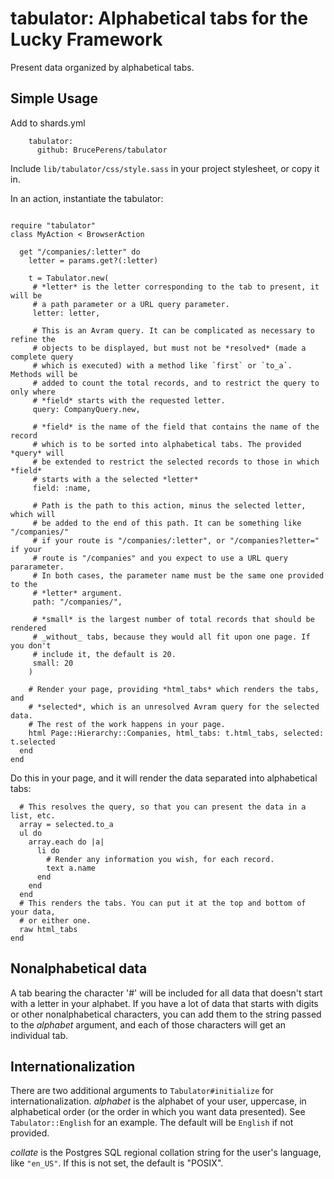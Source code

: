# tabulator: Alphabetical tabs for the Lucky Framework
Present data organized by alphabetical tabs.

## Simple Usage
Add to shards.yml
```
    tabulator:
      github: BrucePerens/tabulator
```

Include `lib/tabulator/css/style.sass` in your project stylesheet, or copy it in.

In an action, instantiate the tabulator:
```crystal

require "tabulator"
class MyAction < BrowserAction

  get "/companies/:letter" do
    letter = params.get?(:letter)

    t = Tabulator.new(
     # *letter* is the letter corresponding to the tab to present, it will be
     # a path parameter or a URL query parameter.
     letter: letter,

     # This is an Avram query. It can be complicated as necessary to refine the
     # objects to be displayed, but must not be *resolved* (made a complete query
     # which is executed) with a method like `first` or `to_a`. Methods will be
     # added to count the total records, and to restrict the query to only where
     # *field* starts with the requested letter.
     query: CompanyQuery.new,

     # *field* is the name of the field that contains the name of the record
     # which is to be sorted into alphabetical tabs. The provided *query* will
     # be extended to restrict the selected records to those in which *field*
     # starts with a the selected *letter*
     field: :name,

     # Path is the path to this action, minus the selected letter, which will
     # be added to the end of this path. It can be something like "/companies/" 
     # if your route is "/companies/:letter", or "/companies?letter=" if your
     # route is "/companies" and you expect to use a URL query pararameter.
     # In both cases, the parameter name must be the same one provided to the
     # *letter* argument.
     path: "/companies/",

     # *small* is the largest number of total records that should be rendered
     # _without_ tabs, because they would all fit upon one page. If you don't
     # include it, the default is 20.
     small: 20
    )

    # Render your page, providing *html_tabs* which renders the tabs, and
    # *selected*, which is an unresolved Avram query for the selected data.
    # The rest of the work happens in your page.
    html Page::Hierarchy::Companies, html_tabs: t.html_tabs, selected: t.selected
  end
end
```

Do this in your page, and it will render the data separated into alphabetical tabs:
```crystal
  # This resolves the query, so that you can present the data in a list, etc.
  array = selected.to_a
  ul do
    array.each do |a|
      li do
        # Render any information you wish, for each record.
        text a.name
      end
    end
  end
  # This renders the tabs. You can put it at the top and bottom of your data,
  # or either one.
  raw html_tabs
end
```

## Nonalphabetical data
A tab bearing the character '#' will be included for all data that doesn't start
with a letter in your alphabet. If you have a lot of data that starts with
digits or other nonalphabetical characters, you can add them to the string
passed to the *alphabet* argument, and each of those characters will get
an individual tab.

## Internationalization
There are two additional arguments to `Tabulator#initialize` for internationalization.
*alphabet* is the alphabet of your user, uppercase, in
alphabetical order (or the order in which you want data presented).
See `Tabulator::English` for an example. The default will be `English` if not
provided.
  
*collate* is the Postgres SQL regional collation string
for the user's language, like `"en_US"`. If this is not set, the default is "POSIX".
